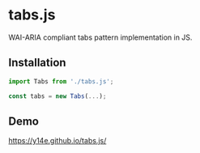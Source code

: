 # tabs.js
WAI-ARIA compliant tabs pattern implementation in JS.
## Installation
```js
import Tabs from './tabs.js';

const tabs = new Tabs(...);
```
## Demo
https://y14e.github.io/tabs.js/
